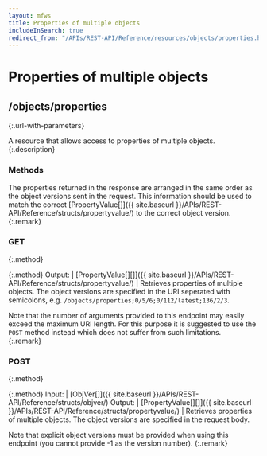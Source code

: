 ```yaml
---
layout: mfws
title: Properties of multiple objects
includeInSearch: true
redirect_from: "/APIs/REST-API/Reference/resources/objects/properties.html"
---
```


# Properties of multiple objects

## /objects/properties
{:.url-with-parameters}

A resource that allows access to properties of multiple objects.
{:.description}

### Methods

The properties returned in the response are arranged in the same order as the object versions sent in the request. This information should be used to match the correct [PropertyValue[]]({{ site.baseurl }}/APIs/REST-API/Reference/structs/propertyvalue/) to the correct object version.
{:.remark}

### GET
{:.method}

{:.method}
Output: | [PropertyValue[][]]({{ site.baseurl }}/APIs/REST-API/Reference/structs/propertyvalue/)
| Retrieves properties of multiple objects. The object versions are specified in the URI seperated with semicolons, e.g. `/objects/properties;0/5/6;0/112/latest;136/2/3`.

Note that the number of arguments provided to this endpoint may easily exceed the maximum URI length.  For this purpose it is suggested to use the `POST` method instead which does not suffer from such limitations.  
{:.remark}

### POST
{:.method}

{:.method}
Input: | [ObjVer[]]({{ site.baseurl }}/APIs/REST-API/Reference/structs/objver/)
Output: | [PropertyValue[][]]({{ site.baseurl }}/APIs/REST-API/Reference/structs/propertyvalue/)
| Retrieves properties of multiple objects. The object versions are specified in the request body.

Note that explicit object versions must be provided when using this endpoint (you cannot provide -1 as the version number).
{:.remark}
